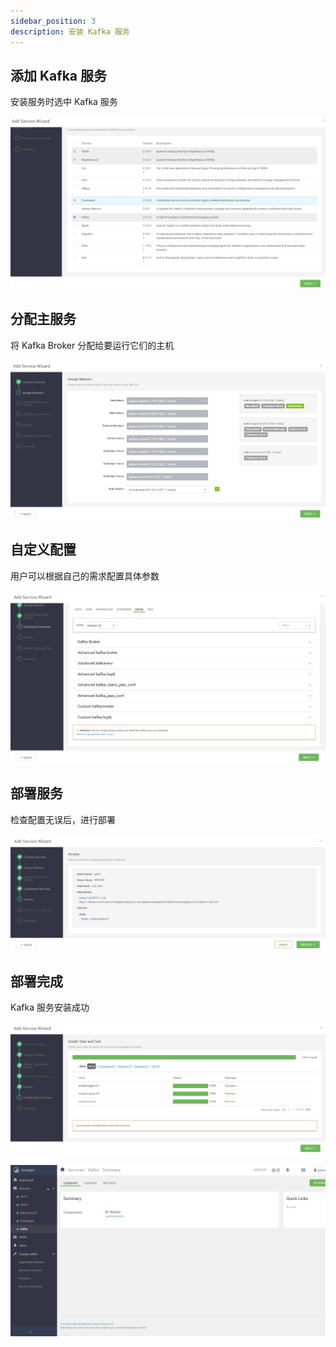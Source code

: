 ```yaml
---
sidebar_position: 3
description: 安装 Kafka 服务
---
```


## 添加 Kafka 服务

安装服务时选中 Kafka 服务

![3-1](./img/3-1.png)

## 分配主服务

将 Kafka Broker 分配给要运行它们的主机

![3-2](./img/3-2.png)

## 自定义配置

用户可以根据自己的需求配置具体参数

![3-3](./img/3-3.png)

## 部署服务

检查配置无误后，进行部署

![3-4](./img/3-4.png)

## 部署完成

Kafka 服务安装成功

![3-5](./img/3-5.png)

![3-6](./img/3-6.png)